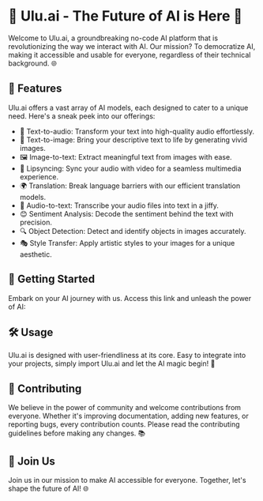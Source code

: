 # 🚀 Ulu.ai - The Future of AI is Here 🚀

Welcome to Ulu.ai, a groundbreaking no-code AI platform that is revolutionizing the way we interact with AI. Our mission? To democratize AI, making it accessible and usable for everyone, regardless of their technical background. 🌐

## 🌟 Features

Ulu.ai offers a vast array of AI models, each designed to cater to a unique need. Here's a sneak peek into our offerings:

- 📝 Text-to-audio: Transform your text into high-quality audio effortlessly.
- 🎨 Text-to-image: Bring your descriptive text to life by generating vivid images.
- 🖼️ Image-to-text: Extract meaningful text from images with ease.
- 🎥 Lipsyncing: Sync your audio with video for a seamless multimedia experience.
- 🌍 Translation: Break language barriers with our efficient translation models.
- 🎵 Audio-to-text: Transcribe your audio files into text in a jiffy.
- 😊 Sentiment Analysis: Decode the sentiment behind the text with precision.
- 🔍 Object Detection: Detect and identify objects in images accurately.
- 🎭 Style Transfer: Apply artistic styles to your images for a unique aesthetic.

## 🚀 Getting Started

Embark on your AI journey with us. Access this link and unleash the power of AI: 

## 🛠️ Usage

Ulu.ai is designed with user-friendliness at its core. Easy to integrate into your projects, simply import Ulu.ai and let the AI magic begin! 💫

## 🤝 Contributing

We believe in the power of community and welcome contributions from everyone. Whether it's improving documentation, adding new features, or reporting bugs, every contribution counts. Please read the contributing guidelines before making any changes. 📚

## 🤗 Join Us

Join us in our mission to make AI accessible for everyone. Together, let's shape the future of AI! 🌐

